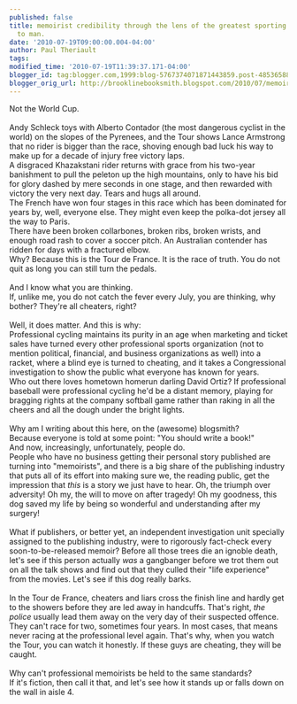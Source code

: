```yaml
---
published: false
title: memoirist credibility through the lens of the greatest sporting event known
  to man.
date: '2010-07-19T09:00:00.004-04:00'
author: Paul Theriault
tags: 
modified_time: '2010-07-19T11:39:37.171-04:00'
blogger_id: tag:blogger.com,1999:blog-5767374071871443859.post-4853658887858248447
blogger_orig_url: http://brooklinebooksmith.blogspot.com/2010/07/memoirist-credibility-through-lens-of_19.html
---
```


Not the World Cup.<br /><br />Andy Schleck toys with Alberto Contador (the most dangerous cyclist in the world) on the slopes of the Pyrenees, and the Tour shows Lance Armstrong that no rider is bigger than the race, shoving enough bad luck his way to make up for a decade of injury free victory laps.<br />A disgraced Khazakstani rider returns with grace from his two-year banishment to pull the peleton up the high mountains, only to have his bid for glory dashed by mere seconds in one stage, and then rewarded with victory the very next day. Tears and hugs all around.<br />The French have won four stages in this race which has been dominated for years by, well, everyone else. They might even keep the polka-dot jersey all the way to Paris.<br />There have been broken collarbones, broken ribs, broken wrists, and enough road rash to cover a soccer pitch. An Australian contender has ridden for days with a fractured elbow.<br />Why? Because this is the Tour de France. It is the race of truth. You do not quit as long you can still turn the pedals.<br /><br />And I know what you are thinking.<br />If, unlike me, you do not catch the fever every July, you are thinking, why bother? They're all cheaters, right?<br /><br />Well, it does matter. And this is why:<br />Professional cycling maintains its purity in an age when marketing and ticket sales have turned every other professional sports organization (not to mention political, financial, and business organizations as well) into a racket, where a blind eye is turned to cheating, and it takes a Congressional investigation to show the public what everyone has known for years.<br />Who out there loves hometown homerun darling David Ortiz? If professional baseball were professional cycling he'd be a distant memory, playing for bragging rights at the company softball game rather than raking in all the cheers and all the dough under the bright lights.<br /><br />Why am I writing about this here, on the (awesome) blogsmith?<br />Because everyone is told at some point: "You should write a book!"<br />And now, increasingly, unfortunately, people do.<br />People who have no business getting their personal story published are turning into "memoirists", and there is a big share of the publishing industry that puts all of its effort into making sure we, the reading public, get the impression that <em>this</em> is a story we just have to hear. Oh, the triumph over adversity! Oh my, the will to move on after tragedy! Oh my goodness, this dog saved my life by being so wonderful and understanding after my surgery!<br /><br />What if publishers, or better yet, an independent investigation unit specially assigned to the publishing industry, were to rigorously fact-check every soon-to-be-released memoir? Before all those trees die an ignoble death, let's see if this person actually <em>was</em> a gangbanger before we trot them out on all the talk shows and find out that they culled their "life experience" from the movies. Let's see if this dog really barks.<br /><br />In the Tour de France, cheaters and liars cross the finish line and hardly get to the showers before they are led away in handcuffs. That's right, <em>the police</em> usually lead them away on the very day of their suspected offence. They can't race for two, sometimes four years. In most cases, that means never racing at the professional level again. That's why, when you watch the Tour, you can watch it honestly. If these guys are cheating, they will be caught.<br /><br />Why can't professional memoirists be held to the same standards?<br />If it's fiction, then call it that, and let's see how it stands up or falls down on the wall in aisle 4.